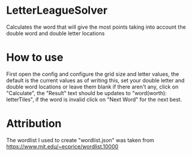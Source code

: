 # LetterLeagueSolver
Calculates the word that will give the most points taking into account the double word and double letter locations

# How to use
First open the config and configure the grid size and letter values, the default is the current values as of writing this, set your double letter and double word locations or leave them blank if there aren't any, click on "Calculate", the "Result" text should be updates to "word(worth): letterTiles", if the word is invalid click on "Next Word" for the next best.

# Attribution
The wordlist I used to create "wordlist.json" was taken from https://www.mit.edu/~ecprice/wordlist.10000
